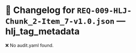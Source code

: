 # 📝 Changelog for `REQ-009-HLJ-Chunk_2-Item_7-v1.0.json` — **hlj_tag_metadata**

❌ No audit.yaml found.
